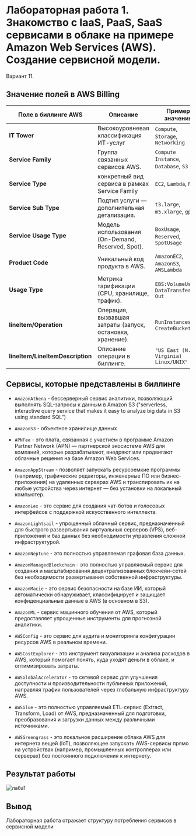 # Лабораторная работа 1. Знакомство с IaaS, PaaS, SaaS сервисами в облаке на примере Amazon Web Services (AWS). Создание сервисной модели.
Вариант 11.




## Значение полей в AWS Billing


Поле в биллинге AWS       | Описание                                                                 | Пример значения                          |
|---------------------------|--------------------------------------------------------------------------|------------------------------------------|
| **IT Tower**             | Высокоуровневая классификация ИТ-услуг       | `Compute`, `Storage`, `Networking`      |
| **Service Family**       | Группа связанных сервисов AWS.                                           | `Compute Instance`, `Database`, `S3`    |
| **Service Type**         | конкретный вид сервиса в рамках Service Family                      | `EC2`, `Lambda`, `RDS`                  |
| **Service Sub Type**     | Подтип услуги — дополнительная детализация.                | `t3.large`, `m5.xlarge`, `gp3`          |
| **Service Usage Type**   | Модель использования (On-Demand, Reserved, Spot).                       | `BoxUsage`, `Reserved`, `SpotUsage`     |
| **Product Code**         | Уникальный код продукта в AWS.                                           | `AmazonEC2`, `AmazonS3`, `AWSLambda`    |
| **Usage Type**          | Метрика тарификации (CPU, хранилище, трафик).                            | `EBS:VolumeUsage`, `DataTransfer-Out`   |
| **lineItem/Operation**   | Операция, вызвавшая затраты (запуск, остановка, хранение).                 | `RunInstances`, `CreateBucket`          |
| **lineItem/LineItemDescription** | Описание операции в биллинге.                              | `"US East (N. Virginia) Linux/UNIX"`    |


## Сервисы, которые представлены в биллинге

* `AmazonAthena` - бессерверный сервис аналитики, позволяющий выполнять SQL-запросы к данным в Amazon S3 ("serverless, interactive query service that makes it easy to analyze big data in S3 using standard SQL")

* `AmazonS3` - объектное хранилище данных

* `APNFee` - это плата, связанная с участием в программе Amazon Partner Network (APN) — партнерской экосистеме AWS для компаний, которые разрабатывают, внедряют или продвигают облачные решения на базе Amazon Web Services.

* `AmazonAppStream` - позволяет запускать ресурсоемкие программы (например, графические редакторы, инженерные ПО или бизнес-приложения) на удаленных серверах AWS и транслировать их на любые устройства через интернет — без установки на локальный компьютер.

* `AmazonLex` - это сервис для создания чат-ботов и голосовых интерфейсов с поддержкой искусственного интеллекта.

* `AmazonLightsail` - упрощенный облачный сервис, предназначенный для быстрого развертывания виртуальных серверов (VPS), веб-приложений и баз данных без необходимости управления сложной инфраструктурой.

* `AmazonNeptune` - это полностью управляемая графовая база данных.

* `AmazonManagedBlockchain` - это полностью управляемый сервис для создания и масштабирования децентрализованных блокчейн-сетей без необходимости развертывания собственной инфраструктуры. 

* `AmazonMacie` - это сервис безопасности на базе ИИ, который автоматически обнаруживает, классифицирует и защищает конфиденциальные данные в AWS (в основном в S3). 

* `AmazonML` - сервис машинного обучения от AWS, который предоставляет упрощенные инструменты для прогнозной аналитики. 

* `AWSConfig` -  это сервис для аудита и мониторинга конфигурации ресурсов AWS в реальном времени. 

* `AWSCostExplorer` - это инструмент визуализации и анализа расходов в AWS, который помогает понять, куда уходят деньги в облаке, и оптимизировать затраты.

* `AWSGlobalAccelerator` - то сетевой сервис для улучшения доступности и производительности публичных приложений, направляя трафик пользователей через глобальную инфраструктуру AWS.

* `AWSGlue` - это полностью управляемый ETL-сервис (Extract, Transform, Load) от AWS, предназначенный для подготовки, преобразования и загрузки данных между различными источниками.

* `AWSGreengrass` - это локальное расширение облака AWS для интернета вещей (IoT), позволяющее запускать AWS-сервисы прямо на устройствах (например, промышленных контроллерах или серверах) без постоянного подключения к интернету.

## Результат работы

![лаба1](https://github.com/user-attachments/assets/77f66ea5-d1a0-4e4d-add0-7c34e28a9595)

## Вывод
Лабораторная работа отражает структуру потребления сервисов в сервисной модели
